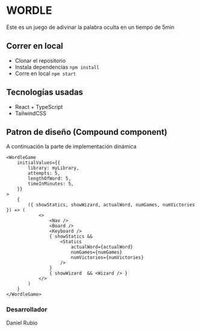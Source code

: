 # WORDLE

Este es un juego de adivinar la palabra oculta en un tiempo de 5min

## Correr en local
- Clonar el repositorio
- Instala dependencias ``` npm install ```
- Corre en local ``` npm start ```

## Tecnologías usadas
- React + TypeScript
- TailwindCSS

## Patron de diseño (Compound component)

A continuación la parte de implementación dinámica

```
<WordleGame
    initialValues={{
        library: myLibrary,
        attempts: 5,
        lengthOfWord: 5,
        timeInMinutes: 5,
    }}
>
    {
        ({ showStatics, showWizard, actualWord, numGames, numVictories }) => (
            <>
                <Nav />
                <Board />
                <Keyboard />
                { showStatics && 
                    <Statics
                        actualWord={actualWord}
                        numGames={numGames}
                        numVictories={numVictories}
                    /> 
                }
                { showWizard  && <Wizard /> }
            </>
        )
    }
</WordleGame>
```
### Desarrollador

Daniel Rubio
